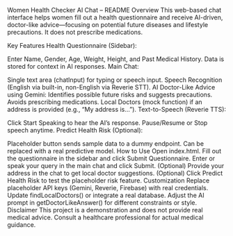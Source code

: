 Women Health Checker AI Chat – README
Overview
This web-based chat interface helps women fill out a health questionnaire and receive AI-driven, doctor-like advice—focusing on potential future diseases and lifestyle precautions. It does not prescribe medications.

Key Features
Health Questionnaire (Sidebar):

Enter Name, Gender, Age, Weight, Height, and Past Medical History.
Data is stored for context in AI responses.
Main Chat:

Single text area (chatInput) for typing or speech input.
Speech Recognition (English via built-in, non-English via Reverie STT).
AI Doctor-Like Advice using Gemini:
Identifies possible future risks and suggests precautions.
Avoids prescribing medications.
Local Doctors (mock function) if an address is provided (e.g., “My address is…”).
Text-to-Speech (Reverie TTS):

Click Start Speaking to hear the AI’s response.
Pause/Resume or Stop speech anytime.
Predict Health Risk (Optional):

Placeholder button sends sample data to a dummy endpoint.
Can be replaced with a real predictive model.
How to Use
Open index.html.
Fill out the questionnaire in the sidebar and click Submit Questionnaire.
Enter or speak your query in the main chat and click Submit.
(Optional) Provide your address in the chat to get local doctor suggestions.
(Optional) Click Predict Health Risk to test the placeholder risk feature.
Customization
Replace placeholder API keys (Gemini, Reverie, Firebase) with real credentials.
Update findLocalDoctors() or integrate a real database.
Adjust the AI prompt in getDoctorLikeAnswer() for different constraints or style.
Disclaimer
This project is a demonstration and does not provide real medical advice.
Consult a healthcare professional for actual medical guidance.
